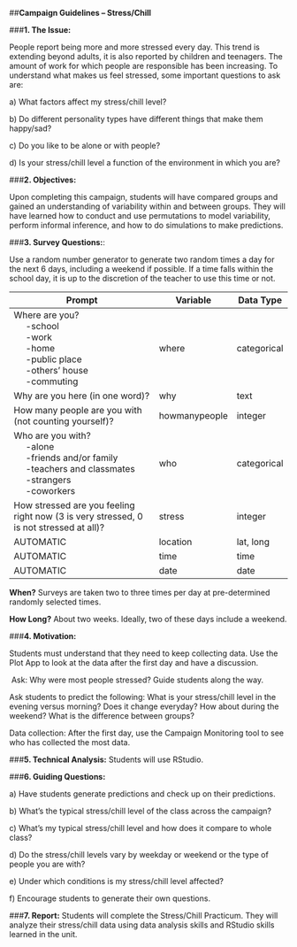 ##**Campaign Guidelines – Stress/Chill**

###**1. The Issue:**

People report being more and more stressed every day. This trend is extending beyond adults, it is
also reported by children and teenagers. The amount of work for which people are responsible has
been increasing. To understand what makes us feel stressed, some important questions to ask are:

a) What factors affect my stress/chill level?

b) Do different personality types have different things that make them happy/sad?

c) Do you like to be alone or with people?

d) Is your stress/chill level a function of the environment in which you are?

###**2. Objectives:**

Upon completing this campaign, students will have compared groups and gained an understanding of
variability within and between groups. They will have learned how to conduct and use permutations to
model variability, perform informal inference, and how to do simulations to make predictions.

###**3. Survey Questions:**:

Use a random number generator to generate two random times a day for the next 6 days, including a
weekend if possible. If a time falls within the school day, it is up to the discretion of the teacher to use
this time or not.

| **Prompt** | **Variable** | **Data Type** |
| ---------- | ---------- | ---------- |
|Where are you?<br>&nbsp;&nbsp;&nbsp;&nbsp; -school<br>&nbsp;&nbsp;&nbsp;&nbsp; -work<br>&nbsp;&nbsp;&nbsp;&nbsp; -home<br>&nbsp;&nbsp;&nbsp;&nbsp; -public place<br>&nbsp;&nbsp;&nbsp;&nbsp; -others’ house<br>&nbsp;&nbsp;&nbsp;&nbsp; -commuting|where|categorical|
|Why are you here (in one word)?|why|text|
|How many people are you with (not counting yourself)?|howmanypeople|integer|
|Who are you with?<br>&nbsp;&nbsp;&nbsp;&nbsp; -alone<br>&nbsp;&nbsp;&nbsp;&nbsp; -friends and/or family<br>&nbsp;&nbsp;&nbsp;&nbsp; -teachers and classmates<br>&nbsp;&nbsp;&nbsp;&nbsp; -strangers<br>&nbsp;&nbsp;&nbsp;&nbsp; -coworkers|who|categorical|
|How stressed are you feeling right now (3 is very stressed, 0 is not stressed at all)?|stress|integer|
|AUTOMATIC|location|lat, long|
|AUTOMATIC|time|time|
|AUTOMATIC|date|date|

**When?** Surveys are taken two to three times per day at pre-determined randomly selected times.

**How Long?** About two weeks. Ideally, two of these days include a weekend.

###**4. Motivation:**

Students must understand that they need to keep collecting data. Use the Plot App to look at the data
after the first day and have a discussion.

&nbsp;Ask: Why were most people stressed? Guide students along the way.

Ask students to predict the following: What is your stress/chill level in the evening versus morning?
Does it change everyday? How about during the weekend? What is the difference between groups?

Data collection: After the first day, use the Campaign Monitoring tool to see who has collected the
most data.
    
###**5. Technical Analysis:**
Students will use RStudio.

###**6. Guiding Questions:**

a) Have students generate predictions and check up on their predictions.

b) What’s the typical stress/chill level of the class across the campaign?

c) What’s my typical stress/chill level and how does it compare to whole class?

d) Do the stress/chill levels vary by weekday or weekend or the type of people you are with?

e) Under which conditions is my stress/chill level affected?

f) Encourage students to generate their own questions.

###**7. Report:**
Students will complete the Stress/Chill Practicum. They will analyze their stress/chill data using data
analysis skills and RStudio skills learned in the unit.







